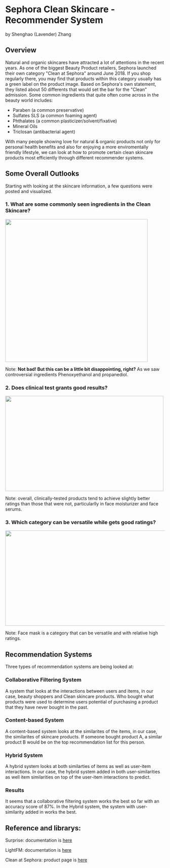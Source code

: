 # Sephora Clean Skincare - Recommender System
by Shenghao (Lavender) Zhang

## Overview
Natural and organic skincares have attracted a lot of attentions in the recent years. As one of the biggest Beauty Product retailers, Sephora launched their own category "Clean at Sephora" around June 2018. If you shop regularly there, you may find that products within this category usually has a green label on the product image. Based on Sephora's own statement, they listed about 50 differents that would set the bar for the "Clean" admission. Some common ingredients that quite often come across in the beauty world includes: 

- Paraben (a common preservative)
- Sulfates SLS (a common foaming agent)
- Phthalates (a common plasticizer/solvent/fixative)
- Mineral Oils 
- Triclosan (antibacterial agent)

With many people showing love for natural & organic products not only for personal health benefits and also for enjoying a more enviromentally friendly lifestyle, we can look at how to promote certain clean skincare products most efficiently through different recommender systems. 

## Some Overall Outlooks
Starting with looking at the skincare information, a few questions were posted and visualized. 

### 1. What are some commonly seen ingredients in the Clean Skincare?
<img src = 'https://github.com/lavsz/Mod4_Project_Sephora/blob/main/Pictures/All_prod.png' width="450" height="450">

Note: **Not bad! But this can be a little bit disappointing, right?** As we saw controversial ingredients Phenoxyethanol and propanediol.

### 2. Does clinical test grants good results?

<img src = 'https://github.com/lavsz/Mod4_Project_Sephora/blob/main/Pictures/Screen%20Shot%202021-01-13%20at%205.37.11%20PM.png' width="500" height="300">

Note: overall, clinically-tested products tend to achieve slightly better ratings than those that were not, particularlly in face moisturizer and face serums.

### 3. Which category can be versatile while gets good ratings?

<img src = 'https://github.com/lavsz/Mod4_Project_Sephora/blob/main/Pictures/Screen%20Shot%202021-01-13%20at%205.39.27%20PM.png' width="550" height="300">

Note: Face mask is a category that can be versatile and with relative high ratings. 

## Recommendation Systems

Three types of recommendation systems are being looked at:

### Collaborative Filtering System

A system that looks at the interactions between users and items, in our case, beauty shoppers and Clean skincare products. Who bought what products were used to determine users potential of purchasing a product that they have never bought in the past.

### Content-based System

A content-based system looks at the similarites of the items, in our case, the similarites of skincare products. If someone bought product A, a similar product B would be on the top recommendation list for this person. 

### Hybrid System

A hybrid system looks at both similarties of items as well as user-item interactions. In our case, the hybrid system added in both user-similarities as well item similarities on top of the user-item interactions to predict. 

### Results

It seems that a collaborative filtering system works the best so far with an accuracy score of 87%. In the Hybrid system, the system with user-similarity added in works the best. 

## Reference and librarys:
Surprise: documentation is [here](https://surprise.readthedocs.io/en/stable/getting_started.html)

LightFM: documentation is [here](https://making.lyst.com/lightfm/docs/home.html)

Clean at Sephora: product page is [here](https://www.sephora.com/beauty/clean-beauty-products)



